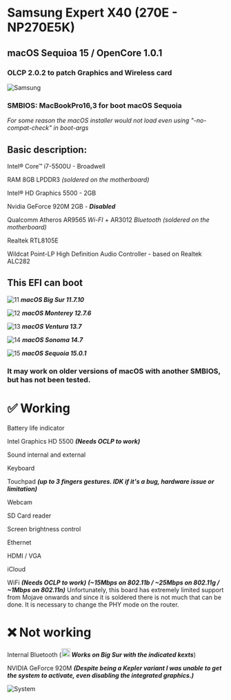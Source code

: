 # Samsung Expert X40 (270E - NP270E5K)
## macOS Sequioa 15 / OpenCore 1.0.1
### OLCP 2.0.2 to patch Graphics and Wireless card

![Samsung](https://github.com/user-attachments/assets/6a9dceed-8151-4875-a01a-4ed64c895c4a)

### SMBIOS: MacBookPro16,3 for boot macOS Sequoia

*For some reason the macOS installer would not load even using "-no-compat-check" in boot-args*

## Basic description:
Intel® Core™ i7-5500U - Broadwell

RAM 8GB LPDDR3 *(soldered on the motherboard)*

Intel® HD Graphics 5500 - 2GB

Nvidia GeForce 920M 2GB - ***Disabled***

Qualcomm Atheros AR9565 _Wi-FI_ + AR3012 _Bluetooth_ *(soldered on the motherboard)*

Realtek RTL8105E

Wildcat Point-LP High Definition Audio Controller - based on Realtek ALC282

## This EFI can boot
![11](https://github.com/user-attachments/assets/add96347-e7e3-46ac-ac8d-1c72434e7a44) ***macOS Big Sur 11.7.10***


![12](https://github.com/user-attachments/assets/60c761ef-7e99-4b7f-a6da-b11ddf1c8af3) ***macOS Monterey 12.7.6***


![13](https://github.com/user-attachments/assets/3b7f23da-3c5d-4906-b9cb-5228d66f1ad0) ***macOS Ventura 13.7***


![14](https://github.com/user-attachments/assets/83a3c216-8af2-400c-8914-d9f9bd1fb7df) ***macOS Sonoma 14.7***


![15](https://github.com/user-attachments/assets/432a5c91-6c1b-4098-b58f-90c6f2ed9dc5) ***macOS Sequoia 15.0.1***

### It may work on older versions of macOS with another SMBIOS, but has not been tested.


# ✅ Working

Battery life indicator

Intel Graphics HD 5500 ***(Needs OCLP to work)***

Sound internal and external

Keyboard

Touchpad ***(up to 3 fingers gestures. IDK if it's a bug, hardware issue or limitation)***

Webcam

SD Card reader

Screen brightness control

Ethernet

HDMI / VGA

iCloud

WiFi ***(Needs OCLP to work)*** ***(~15Mbps on 802.11b / ~25Mbps on 802.11g / ~1Mbps on 802.11n)***
Unfortunately, this board has extremely limited support from Mojave onwards and since it is soldered there is not much that can be done. It is necessary to change the PHY mode on the router.

# ❌ Not working

Internal Bluetooth 
(***<img width="20" alt="20" src="https://github.com/user-attachments/assets/add96347-e7e3-46ac-ac8d-1c72434e7a44"> Works on Big Sur with the indicated kexts***)

NVIDIA GeForce 920M ***(Despite being a Kepler variant I was unable to get the system to activate, even disabling the integrated graphics.)***

![System](https://github.com/user-attachments/assets/8e53f126-d138-4b55-a684-74f76a46c0b8)
